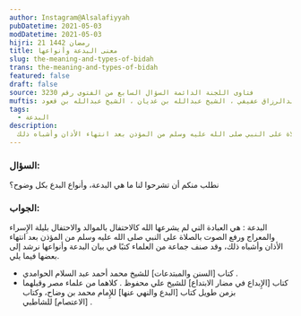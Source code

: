 ```yaml
---
author: Instagram@Alsalafiyyah
pubDatetime: 2021-05-03
modDatetime: 2021-05-03
hijri: 21 رمضان 1442
title: معنى البدعة وأنواعها
slug: the-meaning-and-types-of-bidah
trans: the-meaning-and-types-of-bidah
featured: false
draft: false
source: فتاوى اللجنة الدائمة السؤال السابع من الفتوى رقم 3230
muftis: الشيخ ابن باز ، الشيخ عبدالرزاق عفيفي ، الشيخ عبدالله بن غديان ، الشيخ عبدالله بن قعود
tags:
  - البدعة
description:
  البدعة هي العبادة التي لم يشرعها الله كالاحتفال بالموالد والاحتفال بليلة الإِسراء والمعراج ورفع الصوت بالصلاة على النبي صلى الله عليه وسلم من المؤذن بعد انتهاء الأذان وأشباه ذلك
---
```


### السؤال:
نطلب منكم أن تشرحوا لنا ما هي البدعة، وأنواع البدع بكل وضوح؟

### الجواب:
البدعة : هي العبادة التي لم يشرعها الله كالاحتفال بالموالد والاحتفال بليلة الإِسراء والمعراج ورفع الصوت بالصلاة على النبي صلى الله عليه وسلم من المؤذن بعد انتهاء الأذان وأشباه ذلك، وقد صنف جماعة من العلماء كتبًا في بيان البدعة وأنواعها نرشد إلى بعضها فيما يلي. 
- كتاب [السنن والمبتدعات] للشيخ محمد أحمد عبد السلام الحوامدي .
- كتاب [الإِبداع في مضار الابتداع] للشيخ علي محفوظ . كلاهما من علماء مصر وقبلهما بزمن طويل كتاب [البدع والنهي عنها] للإِمام محمد بن وضاح، وكتاب [الاعتصام] للشاطبي .
